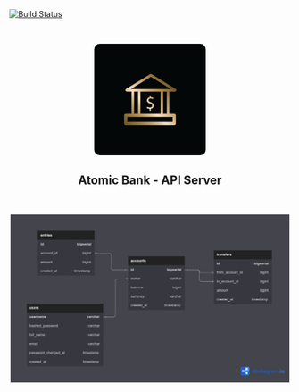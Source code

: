 <!-- CI Badge -->
<a href="https://github.com/caard0s0/atomic-bank/actions/workflows/ci.yml">
    <img src="https://github.com/caard0s0/atomic-bank/actions/workflows/ci.yml/badge.svg?branch=main" alt="Build Status">
</a>

&nbsp;

<div align="center">
    <img style="border-radius:10px;" width="200" src="./.github/imgs/bank-icon.jpg" alt="Bank Icon" />
    <h2>Atomic Bank - API Server</h2>
</div>

&nbsp;

<div align="center">
    <img width="500" src="./.github/imgs/atomic-bank-db-diagram.png" alt="Atomic Bank DB Diagram" />
</div>

